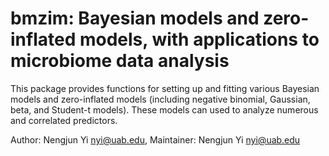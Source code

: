 # bmzim: Bayesian models and zero-inflated models, with applications to microbiome data analysis

This package provides functions for setting up and fitting various Bayesian models and zero-inflated models (including negative binomial, Gaussian, beta, and Student-t models). These models can used to analyze numerous and correlated predictors.

Author: Nengjun Yi nyi@uab.edu, Maintainer: Nengjun Yi nyi@uab.edu
